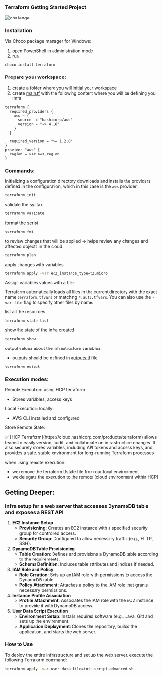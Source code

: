 ### Terraform Getting Started Project

![challenge](./assets/main.png)

### Installation

Via Choco package manager for Windows:

1. open PowerShell in administration mode
2. run

```bash
choco install terraform
```

### Prepare your workspace:

1. create a folder where you will initial your workspace
2. create [main.tf](http://main.tf) with the following content where you will be defining you infra

 

```
terraform {
  required_providers {
    aws = {
      source  = "hashicorp/aws"
      version = "~> 4.16"
    }
  }

  required_version = ">= 1.2.0"
}
provider "aws" {
  region = var.aws_region
}
```

### Commands:

Initializing a configuration directory downloads and installs the providers defined in the configuration, which in this case is the `aws` provider.

```bash
terraform init
```

validate the syntax

```bash
terraform validate
```

format the script

```bash
terraform fmt
```

to review changes that will be applied → helps review any changes and affected objects in the cloud

```bash
terraform plan
```

apply changes with variables

```bash
terraform apply -var ec2_instance_type=t2.micro
```

Assign variables values with a file:

Terraform automatically loads all files in the current directory with the exact name `terraform.tfvars` or matching `*.auto.tfvars`. You can also use the `-var-file` flag to specify other files by name.

list all the resources

```bash
terraform state list 
```

show the state of the infra created

```bash
terraform show
```

output values about the infrastructure variables:

- outputs should be defined in [outputs.tf](http://outputs.tf) file

```bash
terraform output
```

### Execution modes:

Remote Execution: using HCP terraform 

- Stores variables, access keys

Local Execution: locally:

- AWS CLI installed and configured

Store Remote State:

<aside>
✅ [HCP Terraform](https://cloud.hashicorp.com/products/terraform) allows teams to easily version, audit, and collaborate on infrastructure changes. It also securely stores variables, including API tokens and access keys, and provides a safe, stable environment for long-running Terraform processes

</aside>

when using remote execution:

- we remove the terraform.tfstate file from our local environment
- we delegate the execution to the remote (cloud environment within HCP)

## Getting Deeper:

### Infra setup for a web server that accesses DynamoDB table and exposes a REST API

1. **EC2 Instance Setup**
    - **Provisioning**: Creates an EC2 instance with a specified security group for controlled access.
    - **Security Group**: Configured to allow necessary traffic (e.g., HTTP, SSH).
2. **DynamoDB Table Provisioning**
    - **Table Creation**: Defines and provisions a DynamoDB table according to the requirements.
    - **Schema Definition**: Includes table attributes and indices if needed.
3. **IAM Role and Policy**
    - **Role Creation**: Sets up an IAM role with permissions to access the DynamoDB table.
    - **Policy Attachment**: Attaches a policy to the IAM role that grants necessary permissions.
4. **Instance Profile Association**
    - **Profile Attachment**: Associates the IAM role with the EC2 instance to provide it with DynamoDB access.
5. **User Data Script Execution**
    - **Environment Setup**: Installs required software (e.g., Java, Git) and sets up the environment.
    - **Application Deployment**: Clones the repository, builds the application, and starts the web server.

### How to Use

To deploy the entire infrastructure and set up the web server, execute the following Terraform command:

```bash
terraform apply -var user_data_file=init-script-advanced.sh
```